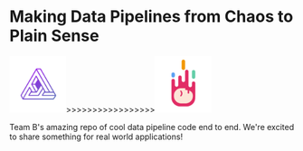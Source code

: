 # Making Data Pipelines from Chaos to Plain Sense

<img src="https://github.com/sungchun12/AWS-data-pipeline-team-B/blob/master/Team%20B%20Logo.jpeg" width="100" height="100">>>>>>>>>>>>>>>>>><img src="https://github.com/sungchun12/AWS-data-pipeline-team-B/blob/master/Team%20B%20Logo%20Part%202.jpeg" width="100" height="100">

Team B's amazing repo of cool data pipeline code end to end. We're excited to share something for real world applications!


